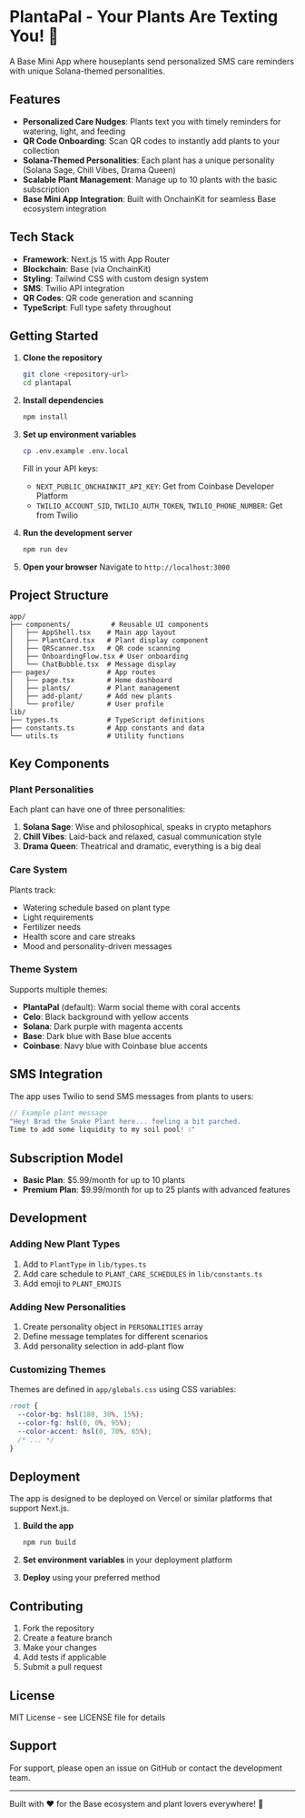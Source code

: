 # PlantaPal - Your Plants Are Texting You! 🌱

A Base Mini App where houseplants send personalized SMS care reminders with unique Solana-themed personalities.

## Features

- **Personalized Care Nudges**: Plants text you with timely reminders for watering, light, and feeding
- **QR Code Onboarding**: Scan QR codes to instantly add plants to your collection
- **Solana-Themed Personalities**: Each plant has a unique personality (Solana Sage, Chill Vibes, Drama Queen)
- **Scalable Plant Management**: Manage up to 10 plants with the basic subscription
- **Base Mini App Integration**: Built with OnchainKit for seamless Base ecosystem integration

## Tech Stack

- **Framework**: Next.js 15 with App Router
- **Blockchain**: Base (via OnchainKit)
- **Styling**: Tailwind CSS with custom design system
- **SMS**: Twilio API integration
- **QR Codes**: QR code generation and scanning
- **TypeScript**: Full type safety throughout

## Getting Started

1. **Clone the repository**
   ```bash
   git clone <repository-url>
   cd plantapal
   ```

2. **Install dependencies**
   ```bash
   npm install
   ```

3. **Set up environment variables**
   ```bash
   cp .env.example .env.local
   ```
   
   Fill in your API keys:
   - `NEXT_PUBLIC_ONCHAINKIT_API_KEY`: Get from Coinbase Developer Platform
   - `TWILIO_ACCOUNT_SID`, `TWILIO_AUTH_TOKEN`, `TWILIO_PHONE_NUMBER`: Get from Twilio

4. **Run the development server**
   ```bash
   npm run dev
   ```

5. **Open your browser**
   Navigate to `http://localhost:3000`

## Project Structure

```
app/
├── components/          # Reusable UI components
│   ├── AppShell.tsx    # Main app layout
│   ├── PlantCard.tsx   # Plant display component
│   ├── QRScanner.tsx   # QR code scanning
│   ├── OnboardingFlow.tsx # User onboarding
│   └── ChatBubble.tsx  # Message display
├── pages/              # App routes
│   ├── page.tsx        # Home dashboard
│   ├── plants/         # Plant management
│   ├── add-plant/      # Add new plants
│   └── profile/        # User profile
lib/
├── types.ts            # TypeScript definitions
├── constants.ts        # App constants and data
└── utils.ts            # Utility functions
```

## Key Components

### Plant Personalities

Each plant can have one of three personalities:

1. **Solana Sage**: Wise and philosophical, speaks in crypto metaphors
2. **Chill Vibes**: Laid-back and relaxed, casual communication style
3. **Drama Queen**: Theatrical and dramatic, everything is a big deal

### Care System

Plants track:
- Watering schedule based on plant type
- Light requirements
- Fertilizer needs
- Health score and care streaks
- Mood and personality-driven messages

### Theme System

Supports multiple themes:
- **PlantaPal** (default): Warm social theme with coral accents
- **Celo**: Black background with yellow accents
- **Solana**: Dark purple with magenta accents
- **Base**: Dark blue with Base blue accents
- **Coinbase**: Navy blue with Coinbase blue accents

## SMS Integration

The app uses Twilio to send SMS messages from plants to users:

```typescript
// Example plant message
"Hey! Brad the Snake Plant here... feeling a bit parched. 
Time to add some liquidity to my soil pool! 💧"
```

## Subscription Model

- **Basic Plan**: $5.99/month for up to 10 plants
- **Premium Plan**: $9.99/month for up to 25 plants with advanced features

## Development

### Adding New Plant Types

1. Add to `PlantType` in `lib/types.ts`
2. Add care schedule to `PLANT_CARE_SCHEDULES` in `lib/constants.ts`
3. Add emoji to `PLANT_EMOJIS`

### Adding New Personalities

1. Create personality object in `PERSONALITIES` array
2. Define message templates for different scenarios
3. Add personality selection in add-plant flow

### Customizing Themes

Themes are defined in `app/globals.css` using CSS variables:

```css
:root {
  --color-bg: hsl(180, 30%, 15%);
  --color-fg: hsl(0, 0%, 95%);
  --color-accent: hsl(0, 70%, 65%);
  /* ... */
}
```

## Deployment

The app is designed to be deployed on Vercel or similar platforms that support Next.js.

1. **Build the app**
   ```bash
   npm run build
   ```

2. **Set environment variables** in your deployment platform

3. **Deploy** using your preferred method

## Contributing

1. Fork the repository
2. Create a feature branch
3. Make your changes
4. Add tests if applicable
5. Submit a pull request

## License

MIT License - see LICENSE file for details

## Support

For support, please open an issue on GitHub or contact the development team.

---

Built with ❤️ for the Base ecosystem and plant lovers everywhere! 🌱
